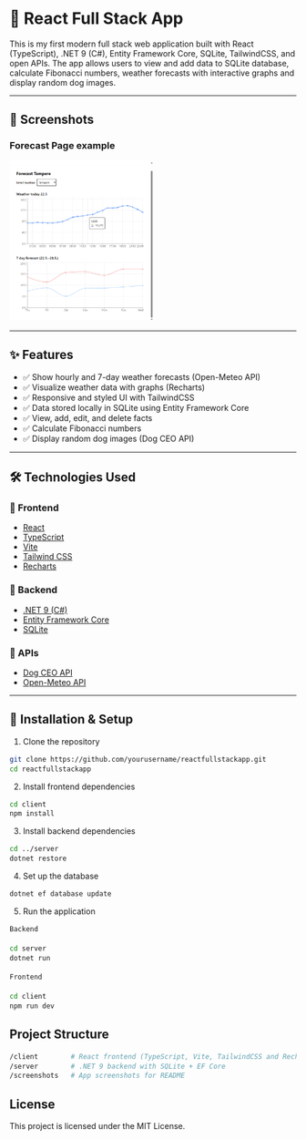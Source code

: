 # 🐾 React Full Stack App

This is my first modern full stack web application built with React (TypeScript), .NET 9 (C#), Entity Framework Core, SQLite, TailwindCSS, and open APIs. The app allows users to view and add data to SQLite database, calculate Fibonacci numbers, weather forecasts with interactive graphs and display random dog images.

---

## 📸 Screenshots

### Forecast Page example
<img src="./screenshots/forecast.png" alt="Forecast sample" width="50%" />

---

## ✨ Features

- ✅ Show hourly and 7-day weather forecasts (Open-Meteo API)
- ✅ Visualize weather data with graphs (Recharts)
- ✅ Responsive and styled UI with TailwindCSS
- ✅ Data stored locally in SQLite using Entity Framework Core
- ✅ View, add, edit, and delete facts
- ✅ Calculate Fibonacci numbers
- ✅ Display random dog images (Dog CEO API)


---

## 🛠 Technologies Used

### 🔹 Frontend
- [React](https://reactjs.org/)
- [TypeScript](https://www.typescriptlang.org/)
- [Vite](https://vitejs.dev/)
- [Tailwind CSS](https://tailwindcss.com/)
- [Recharts](https://recharts.org/)

### 🔹 Backend
- [.NET 9 (C#)](https://dotnet.microsoft.com/)
- [Entity Framework Core](https://learn.microsoft.com/en-us/ef/)
- [SQLite](https://www.sqlite.org/index.html)

### 🔹 APIs
- [Dog CEO API](https://dog.ceo/dog-api/)
- [Open-Meteo API](https://open-meteo.com/)

---

## 🚀 Installation & Setup

1. Clone the repository
```bash
git clone https://github.com/yourusername/reactfullstackapp.git
cd reactfullstackapp
```
2. Install frontend dependencies
```bash
cd client
npm install
```
3. Install backend dependencies
```bash
cd ../server
dotnet restore
```
4. Set up the database
```bash
dotnet ef database update
```
5. Run the application
```bash
Backend

cd server
dotnet run

Frontend

cd client
npm run dev
```
## Project Structure
```bash
/client        # React frontend (TypeScript, Vite, TailwindCSS and Recharts)
/server        # .NET 9 backend with SQLite + EF Core
/screenshots   # App screenshots for README
```
## License
This project is licensed under the MIT License.
